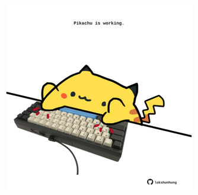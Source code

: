<!-- built at 05/07/2023, 14:01:06 UTC -->
<p align="center">
  <img width="500" height="500" src="./ReadmeImage.svg">
</p>

